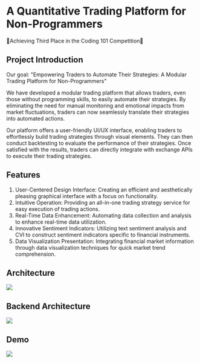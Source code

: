 # A Quantitative Trading Platform for Non-Programmers
 🎉Achieving Third Place in the Coding 101 Competition🎉

## Project Introduction
Our goal: "Empowering Traders to Automate Their Strategies: A Modular Trading Platform for Non-Programmers"

We have developed a modular trading platform that allows traders, even those without programming skills, to easily automate their strategies. By eliminating the need for manual monitoring and emotional impacts from market fluctuations, traders can now seamlessly translate their strategies into automated actions.

Our platform offers a user-friendly UI/UX interface, enabling traders to effortlessly build trading strategies through visual elements. They can then conduct backtesting to evaluate the performance of their strategies. Once satisfied with the results, traders can directly integrate with exchange APIs to execute their trading strategies.

## Features
1. User-Centered Design Interface: Creating an efficient and aesthetically pleasing graphical interface with a focus on functionality.
2. Intuitive Operation: Providing an all-in-one trading strategy service for easy execution of trading actions.
3. Real-Time Data Enhancement: Automating data collection and analysis to enhance real-time data utilization.
4. Innovative Sentiment Indicators: Utilizing text sentiment analysis and CVI to construct sentiment indicators specific to financial instruments.
5. Data Visualization Presentation: Integrating financial market information through data visualization techniques for quick market trend comprehension.

## Architecture
![](https://hackmd-prod-images.s3-ap-northeast-1.amazonaws.com/uploads/upload_a6f76b86e1faacf86db9fa36adb7cf3a.jpg?AWSAccessKeyId=AKIA3XSAAW6AWSKNINWO&Expires=1684913649&Signature=F%2BDuouoemkm0SozbEtJwe1ZghO8%3D)

## Backend Architecture
![](https://hackmd-prod-images.s3-ap-northeast-1.amazonaws.com/uploads/upload_5c736d0ba0cd6773fa1071e8bedd3a61.jpg?AWSAccessKeyId=AKIA3XSAAW6AWSKNINWO&Expires=1684913544&Signature=28iIc1AtBsyvKhf%2BuZ3S42uhPbE%3D)

## Demo
![](https://hackmd-prod-images.s3-ap-northeast-1.amazonaws.com/uploads/upload_09ea866efde467c49ae37a75569895b1.jpg?AWSAccessKeyId=AKIA3XSAAW6AWSKNINWO&Expires=1684913706&Signature=38iLQJOfaMXiilHUT%2B53DR2iziI%3D)
